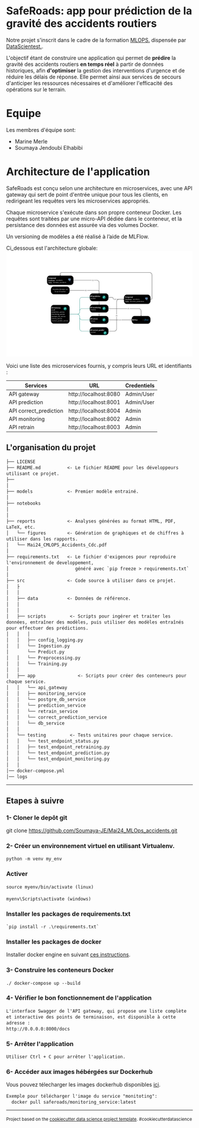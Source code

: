 SafeRoads: app pour prédiction de la gravité des accidents routiers
==============================
Notre projet s'inscrit dans le cadre de la formation <a target="_blank" href="https://datascientest.com/formation-ml-ops">MLOPS.</a> dispensée par <a target="_blank" href="https://datascientest.com/">DataScientest.</a>. 

L'objectif étant de construire une application qui permet de **prédire** la gravité des accidents routiers **en temps réel** à partir de données historiques, afin **d'optimiser** la gestion des interventions d'urgence et de réduire les délais de réponse. Elle permet ainsi aux services de secours d'anticiper les ressources nécessaires et d'améliorer l'efficacité des opérations sur le terrain.

Equipe 
==============================
Les membres d'équipe sont:

- Marine Merle 
- Soumaya Jendoubi Elhabibi

Architecture de l'application
==============================
SafeRoads est conçu selon une architecture en microservices, avec une  API gateway  qui sert de point d'entrée unique pour tous les clients, en redirigeant les requêtes vers les microservices appropriés.

Chaque microservice s'exécute dans son propre conteneur Docker. Les requêtes sont traitées par une micro-API dédiée dans le conteneur, et la persistance des données est assurée via des volumes Docker.

Un versioning de modèles a été réalisé à l’aide de MLFlow.​

Ci_dessous est l'architecture globale:
![Architecture globale](./reports/figures/architecture.jpg)





Voici une liste des microservices fournis, y compris leurs URL et identifiants :

| Services              | URL                       | Credentiels           |
|-----------------------|---------------------------|-----------------------|
|API gateway            | http://localhost:8080     |Admin/User             |
|API prediction         | http://localhost:8001     |Admin/User             |
|API correct_prediction | http://localhost:8004     |Admin                  |
|API monitoring         | http://localhost:8002     |Admin                  |
|API retrain            | http://localhost:8003     |Admin                  |



L'organisation du projet
------------

    ├── LICENSE
    ├── README.md          <- Le fichier README pour les développeurs utilisant ce projet.
    ├──
    │
    ├── models             <- Premier modèle entrainé.
    │
    ├── notebooks          
    │
    │
    ├── reports            <- Analyses générées au format HTML, PDF, LaTeX, etc.
    │   └── figures        <- Génération de graphiques et de chiffres à utiliser dans les rapports.
    │   └── Mai24_CMLOPS_Accidents_Cdc.pdf
    │
    ├── requirements.txt   <- Le fichier d'exigences pour reproduire l'environnement de developpement,
    │                         généré avec `pip freeze > requirements.txt`
    │
    ├── src                <- Code source à utiliser dans ce projet.
    │   ├
    │   │
    │   ├── data           <- Données de référence.
    │   │      
    │   │   
    │   ├── scripts         <- Scripts pour ingérer et traiter les données, entraîner des modèles, puis utiliser des modèles entraînés pour effectuer des prédictions.
    │   │   │               
    │   │   ├── config_logging.py
    │   │   └── Ingestion.py
    │       └── Predict.py
    │   │   └── Preprocessing.py
    │   │   └── Training.py
    │   │
    │   ├── app                <- Scripts pour créer des conteneurs pour chaque service.
    │   │   └── api_gateway
    │   │   ├── monitoring_service  
    │   │   └── postgre_db_service
    │   │   └── prediction_service
    │   │   └── retrain_service
    │   │   └── correct_prediction_service
    │   │   └── db_service
    │   │   
    │   └── testing         <- Tests unitaires pour chaque service.
    │   │   └── test_endpoint_status.py
    │   │   ├── test_endpoint_retraining.py
    │   │   └── test_endpoint_prediction.py
    │   │   └── test_endpoint_monitoring.py
    │   │ 
    │── docker-compose.yml   
    │── logs

---------

## Etapes à suivre


### 1- Cloner le depôt git

   git clone https://github.com/Soumaya-JE/Mai24_MLOps_accidents.git

### 2- Créer un environnement virtuel en utilisant Virtualenv.

    python -m venv my_env

###   Activer

    source myenv/bin/activate (linux)

    myenv\Scripts\activate (windows)


###   Installer les packages de requirements.txt

    `pip install -r .\requirements.txt` 

###   Installer les  packages de docker

    
Installer docker engine en suivant <a target="_blank" href="https://docs.docker.com/engine/install/">ces instructions</a>. 
     

### 3- Construire les conteneurs Docker

    ./ docker-compose up --build

### 4- Vérifier le  bon fonctionnement de l'application

    L'interface Swagger de l'API gateway, qui propose une liste complète et interactive des points de terminaison, est disponible à cette adresse :
    http://0.0.0.0:8000/docs 

### 5- Arrêter l'application

    Utiliser Ctrl + C pour arrêter l'application.

### 6- Accéder aux images  hébérgées sur Dockerhub

  
   Vous pouvez télecharger les images dockerhub disponibles <a target="_blank" href="https://hub.docker.com/repository/docker/saferoads/monitoring_service/general">ici</a>. 

    Exemple pour télécharger l'image du service "monitoting":
      docker pull saferoads/monitoring_service:latest

------------------------

<p><small>Project based on the <a target="_blank" href="https://drivendata.github.io/cookiecutter-data-science/">cookiecutter data science project template</a>. #cookiecutterdatascience</small></p>
